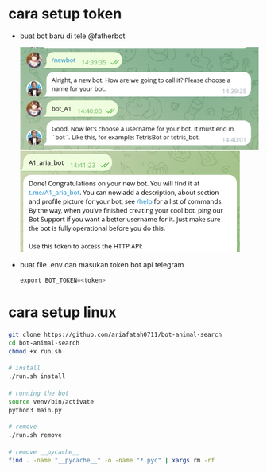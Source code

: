 # cara setup token
- buat bot baru di tele @fatherbot

  ![alt text](docs/images/image.png)
  ![alt text](docs/images/image-1.png)
- buat file .env dan masukan token bot api telegram
  ```py
  export BOT_TOKEN=<token>
  ```

# cara setup linux
```bash
git clone https://github.com/ariafatah0711/bot-animal-search
cd bot-animal-search
chmod +x run.sh

# install
./run.sh install

# running the bot
source venv/bin/activate
python3 main.py

# remove
./run.sh remove

# remove __pycache__
find . -name "__pycache__" -o -name "*.pyc" | xargs rm -rf
```
